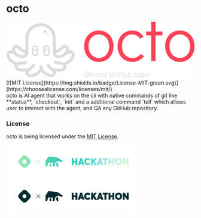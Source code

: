 # octo
<img src="media/logo-no-background.png">
[![MIT License](https://img.shields.io/badge/License-MIT-green.svg)](https://choosealicense.com/licenses/mit/)
<br>
octo is AI agent that works on the cli with native commands of git like **status**, `checkout`, `init` and a additional command `tell` which allows user to interact with the agent, and QA any GitHub repository.

### License
octo is being licensed under the [MIT License](https://github.com/pranavvp16/octo/blob/master/LICENSE).

<img src="media/badge-dark.svg#gh-dark-mode-only" width=350 height=90>
<img src="media/badge-light.svg#gh-light-mode-only" width=350 height=90>